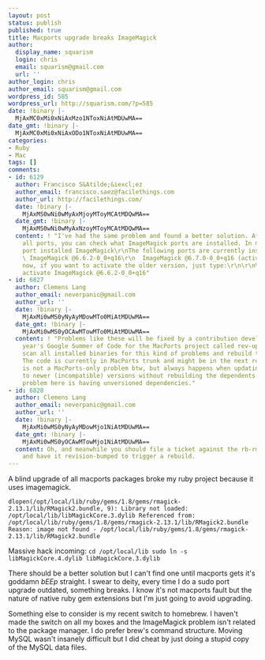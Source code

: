 ```yaml
---
layout: post
status: publish
published: true
title: Macports upgrade breaks ImageMagick
author:
  display_name: squarism
  login: chris
  email: squarism@gmail.com
  url: ''
author_login: chris
author_email: squarism@gmail.com
wordpress_id: 585
wordpress_url: http://squarism.com/?p=585
date: !binary |-
  MjAxMC0xMi0xNiAxMzo1NToxNiAtMDUwMA==
date_gmt: !binary |-
  MjAxMC0xMi0xNiAxODo1NToxNiAtMDUwMA==
categories:
- Ruby
- Mac
tags: []
comments:
- id: 6129
  author: Francisco S&Atilde;&iexcl;ez
  author_email: francisco.saez@facilethings.com
  author_url: http://facilethings.com/
  date: !binary |-
    MjAxMS0wNi0wMyAxMjoyMToyMCAtMDQwMA==
  date_gmt: !binary |-
    MjAxMS0wNi0wMyAxNzoyMToyMCAtMDQwMA==
  content: ! "I've had the same problem and found a better solution. After upgrading
    all ports, you can check what ImageMagick ports are installed. In my case:\r\n\r\n$
    port installed ImageMagick\r\nThe following ports are currently installed:\r\n
    \ ImageMagick @6.6.2-0_0+q16\r\n  ImageMagick @6.7.0-0_0+q16 (active)\r\n\r\nSo
    now, if you want to activate the older version, just type:\r\n\r\n% sudo port
    activate ImageMagick @6.6.2-0_0+q16"
- id: 6827
  author: Clemens Lang
  author_email: neverpanic@gmail.com
  author_url: ''
  date: !binary |-
    MjAxMi0wMS0yNyAyMDowMTo0MiAtMDUwMA==
  date_gmt: !binary |-
    MjAxMi0wMS0yOCAwMTowMTo0MiAtMDUwMA==
  content: ! "Problems like these will be fixed by a contribution developed in last
    year's Google Summer of Code for the MacPorts project called rev-upgrade. It will
    scan all installed binaries for this kind of problems and rebuild the broken ports.
    The code is currently in MacPorts trunk and might be in the next release.\r\n\r\nThis
    is not a MacPorts-only problem btw, but always happens when updating libraries
    to newer (incompatible) versions without rebuilding the dependents. So the real
    problem here is having unversioned dependencies."
- id: 6828
  author: Clemens Lang
  author_email: neverpanic@gmail.com
  author_url: ''
  date: !binary |-
    MjAxMi0wMS0yNyAyMDowMjo1NiAtMDUwMA==
  date_gmt: !binary |-
    MjAxMi0wMS0yOCAwMTowMjo1NiAtMDUwMA==
  content: Oh, and meanwhile you should file a ticket against the rb-rmagick port
    and have it revision-bumped to trigger a rebuild.
---
```

A blind upgrade of all macports packages broke my ruby project because it uses imagemagick.

`
dlopen(/opt/local/lib/ruby/gems/1.8/gems/rmagick-2.13.1/lib/RMagick2.bundle, 9): Library not loaded: /opt/local/lib/libMagickCore.3.dylib
  Referenced from: /opt/local/lib/ruby/gems/1.8/gems/rmagick-2.13.1/lib/RMagick2.bundle
  Reason: image not found - /opt/local/lib/ruby/gems/1.8/gems/rmagick-2.13.1/lib/RMagick2.bundle
`

Massive hack incoming:
`
cd /opt/local/lib
sudo ln -s libMagickCore.4.dylib libMagickCore.3.dylib
`

There should be a better solution but I can't find one until macports gets it's goddamn *bEEp* straight.  I swear to deity, every time I do a sudo port upgrade outdated, something breaks.  I know it's not macports fault but the nature of native ruby gem extensions but I'm just going to avoid upgrading.

Something else to consider is my recent switch to homebrew.  I haven't made the switch on all my boxes and the ImageMagick problem isn't related to the package manager.  I do prefer brew's command structure.  Moving MySQL wasn't insanely difficult but I did cheat by just doing a stupid copy of the MySQL data files.